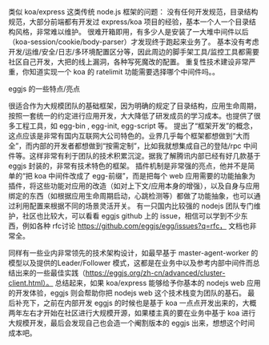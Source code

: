 类似 koa/express 这类传统 node.js 框架的问题：
没有任何开发规范，目录结构规范，大部分前端都有开发过 express/koa 项目的经验，基本一个人一个目录结构风格，非常难以维护。
很难开箱即用，有多少人是安装了一大堆中间件以后（koa-session/cookie/body-parser）才发现终于跑起来业务了。
基本没有考虑开发/运维/安全/日志/多环境配置区分等，因此周边的脚手架工具/监控工具都需要社区自己开发，大把的线上漏洞，各种写死魔改的配置。
重复性技术建设非常严重，你知道实现一个 koa 的 ratelimit 功能需要选择哪个中间件吗。。

eggjs 的一些特点/亮点

很适合作为大规模团队的基础框架，因为明确的规定了目录结构，应用生命周期，按照一套统一的约定进行应用开发，大大降低了研发成员的学习成本。也提供了很多工程工具，如 egg-bin , egg-init, egg-script 等。
提出了“框架开发”的概念，这点应该是非常有国内互联网大公司特色的。业界几乎每个框架都想做到“大而全”，而内部的开发者都想做到“按需定制”，比如我就想集成自己的登陆/rpc 中间件等。这样非常有利于团队的技术积累沉淀。据我了解腾讯内部已经有好几款基于 eggjs 封装的，非常有技术特色的框架。
插件机制是非常强的亮点，他并不是简单的“把 koa 中间件改成了 egg-前缀”，而是把每个 web 应用需要的功能抽象为插件，将这些功能对应用的改造（如对上下文/应用本身的增强），以及自身与应用绑定的东西（如根据应用生命周期启动，心跳检测等）都做了功能抽象，也可以通过利用配置来根据不同的场景灵活开关。
有一只国内比较强的 nodejs 团队专门维护，社区也比较大，可以看看 eggjs github 上的 issue，相信可以学到不少东西，例如各种 rfc讨论 https://github.com/eggjs/egg/issues?q=rfc， 文档也非常全。

同样有一些业内非常领先的技术架构设计，如最早基于 master-agent-worker 的模型以及提供的Leader/Follower 模式，这都是在业务中以及参考内部中间件而总结出来的一些最佳实践（https://eggjs.org/zh-cn/advanced/cluster-client.html）。
总结起来，如果 koa/express 能够给予你基本的 nodejs web 应用的开发体验，eggjs 则会帮助你把 nodejs web 这个技术栈变为团队的基石。
最后补充下，之前在内部开发 eggjs 的时候也是基于 koa 一点点开发出来的，大概两年左右才开始在社区进行大规模开源，如果楼主真的要在业务中基于 koa 进行大规模开发，最后会发现自己也会造一个阉割版本的 eggjs 出来，想想这个时间成本吧。